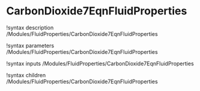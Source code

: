 # CarbonDioxide7EqnFluidProperties

!syntax description /Modules/FluidProperties/CarbonDioxide7EqnFluidProperties

!syntax parameters /Modules/FluidProperties/CarbonDioxide7EqnFluidProperties

!syntax inputs /Modules/FluidProperties/CarbonDioxide7EqnFluidProperties

!syntax children /Modules/FluidProperties/CarbonDioxide7EqnFluidProperties
